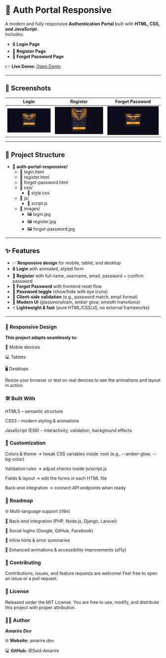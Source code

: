 # 🔑 Auth Portal Responsive  

A modern and fully responsive **Authentication Portal** built with **HTML, CSS, and JavaScript**.  
Includes:  
- 🔒 **Login Page**  
- 📝 **Register Page**  
- 🔑 **Forgot Password Page**  

👉 **Live Demo:** [Open Demo](https://amarire.dev/demo/portals-demo/auth-portal/login.html)

---

## 📸 Screenshots  

| Login | Register | Forgot Password |
| ----- | -------- | ---------------- |
| ![Login Preview](https://github.com/Said-Amarire/auth-portal-responsive/blob/main/images/login.jpg) | ![Register Preview](https://github.com/Said-Amarire/auth-portal-responsive/blob/main/images/register.jpg) | ![Forgot Password Preview](https://github.com/Said-Amarire/auth-portal-responsive/blob/main/images/forgot%20password.jpg) |

---

## 📂 Project Structure  

- 📂 **auth-portal-responsive/**
  - 📄 login.html  
  - 📄 register.html  
  - 📄 forgot-password.html  
  - 📂 css/  
    - 📄 style.css  
  - 📂 js/  
    - 📄 script.js  
  - 📂 images/  
    - 🖼️ login.jpg  
    - 🖼️ register.jpg  
    - 🖼️ forgot-password.jpg  


---

## ✨ Features  

- ✅ **Responsive design** for mobile, tablet, and desktop  
- 🔒 **Login** with animated, styled form  
- 📝 **Register** with full name, username, email, password + confirm password  
- 🔑 **Forgot Password** with frontend reset flow  
- 👀 **Password toggle** (show/hide with eye icons)  
- 🧠 **Client-side validation** (e.g., password match, email format)  
- 🎨 **Modern UI** (glassmorphism, amber glow, smooth transitions)  
- ⚡ **Lightweight & fast** (pure HTML/CSS/JS, no external frameworks)  

---

### 📱 Responsive Design

**This project adapts seamlessly to:**

📲 Mobile devices

💻 Tablets

🖥️ Desktops

Resize your browser or test on real devices to see the animations and layout in action.

### 🛠️ Built With

HTML5 – semantic structure

CSS3 – modern styling & animations

JavaScript (ES6) – interactivity, validation, background effects

### 🎨 Customization

Colors & theme → tweak CSS variables inside :root (e.g., --amber-glow, --bg-color)

Validation rules → adjust checks inside js/script.js

Fields & layout → edit the forms in each HTML file

Back-end integration → connect API endpoints when ready

### 📌 Roadmap

🌐 Multi-language support (i18n)

🔑 Back-end integration (PHP, Node.js, Django, Laravel)

🔗 Social logins (Google, GitHub, Facebook)

🧾 Inline hints & error summaries

🎉 Enhanced animations & accessibility improvements (a11y)

### 🤝 Contributing

Contributions, issues, and feature requests are welcome!
Feel free to open an issue
 or a pull request.

### 📜 License

Released under the MIT License.
You are free to use, modify, and distribute this project with proper attribution.

### 👨‍💻 Author

***Amarire Dev***

🌐 **Website:** amarire.dev

💻 **GitHub:** @Said-Amarire
